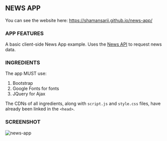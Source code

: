 NEWS APP
--------
You can see the website here:  https://shamansarii.github.io/news-app/

### APP FEATURES

A basic client-side News App example.
Uses the [News API](https://newsapi.org/) to request news data.

### INGREDIENTS

The app MUST use:
1. Bootstrap
2. Google Fonts for fonts
3. JQuery for Ajax

The CDNs of all ingredients, along with `script.js` and `style.css` files, have already been linked in the `<head>`.
 
 ### SCREENSHOT
 
 ![news-app](https://user-images.githubusercontent.com/38943439/46164068-65053580-c2a6-11e8-9a82-ae47a49718f6.png)
